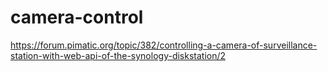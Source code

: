 # camera-control
https://forum.pimatic.org/topic/382/controlling-a-camera-of-surveillance-station-with-web-api-of-the-synology-diskstation/2
